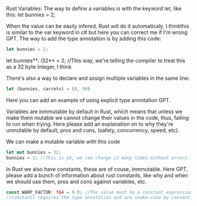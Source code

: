 Rust Variables:
The way to define a variables is with the keyword let, like this:
let bunnies = 2;

When the value can be easily infered, Rust will do it automaticaly, I thinkthis is similar to the var keyword in c# but here you can correct me if I'm wrong GPT.
The way to add the type annotation is by adding this code:

```rust
let bunnies = 2;
```
let bunnies**: i32** = 2; //This way, we're telling the compiler to treat this as a 32 byte integer, I think

There's also a way to declare and assign multiple variables in the same line:

```rust
let (bunnies, carrots) = (8, 50)
```

Here you can add an example of using explicit type annotation GPT.

Variables are inmmutable by default in Rust, which means that unless we make them mutable we cannot change their values in the code, thus, failing to run when trying.
Here please add an explanation on to why they're unmutable by default, pros and cons, (safety, concurrency, speed, etc).

We can make a mutable variable with this code
```rust
let mut bunnies = 32;
bunnies = 2; //This is ok, we can change it many times without errors.
```

In Rust we also have constants, these are of couse, inmmutable.
Here GPT, please add a bunch of information about rust constants, like why and when we should use them, pros and cons against variables, etc.

```rust
const WARP_FACTOR: f64 = 9.9; //The value must be a constant expression!!!
//constants requires the type annotation and are snake-case by convention.
```